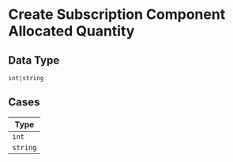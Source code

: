 
# Create Subscription Component Allocated Quantity

## Data Type

`int|string`

## Cases

| Type |
|  --- |
| `int` |
| `string` |

